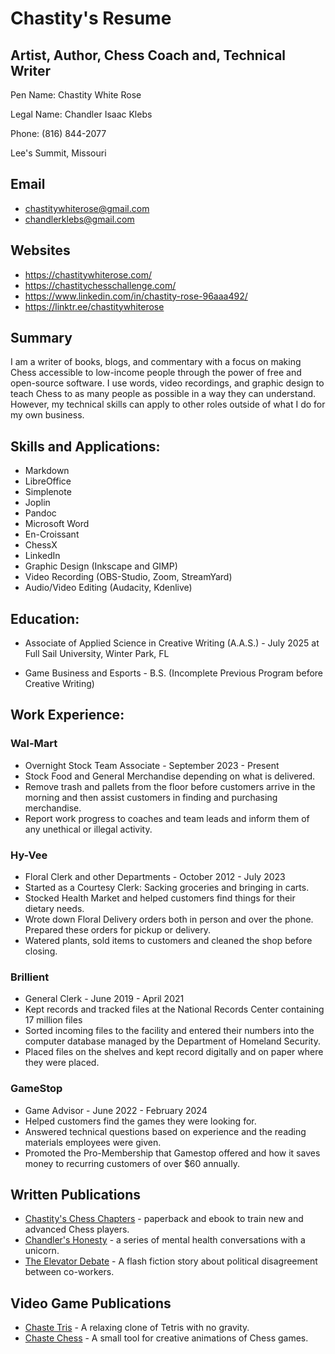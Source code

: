 # Chastity's Resume

## Artist, Author, Chess Coach and, Technical Writer

Pen Name: Chastity White Rose

Legal Name: Chandler Isaac Klebs

Phone: (816) 844-2077

Lee's Summit, Missouri


## Email

- chastitywhiterose@gmail.com
- chandlerklebs@gmail.com

## Websites

- https://chastitywhiterose.com/
- https://chastitychesschallenge.com/
- https://www.linkedin.com/in/chastity-rose-96aaa492/
- https://linktr.ee/chastitywhiterose

## Summary

I am a writer of books, blogs, and commentary with a focus on making Chess accessible to low-income people through the power of free and open-source software. I use words, video recordings, and graphic design to teach Chess to as many people as possible in a way they can understand. However, my technical skills can apply to other roles outside of what I do for my own business.

## Skills and Applications:

- Markdown
- LibreOffice
- Simplenote
- Joplin
- Pandoc
- Microsoft Word
- En-Croissant
- ChessX
- LinkedIn
- Graphic Design (Inkscape and GIMP)
- Video Recording (OBS-Studio, Zoom, StreamYard)
- Audio/Video Editing (Audacity, Kdenlive)

## Education:

- Associate of Applied Science in Creative Writing (A.A.S.) - July 2025 at Full Sail University, Winter Park, FL

- Game Business and Esports - B.S. (Incomplete Previous Program before Creative Writing)

## Work Experience:

### Wal-Mart
- Overnight Stock Team Associate - September 2023 - Present
- Stock Food and General Merchandise depending on what is delivered.
- Remove trash and pallets from the floor before customers arrive in the morning and then assist customers in finding and purchasing merchandise.
- Report work progress to coaches and team leads and inform them of any unethical or illegal activity.

### Hy-Vee

- Floral Clerk and other Departments - October 2012 - July 2023
- Started as a Courtesy Clerk: Sacking groceries and bringing in carts.
- Stocked Health Market and helped customers find things for their dietary needs.
- Wrote down Floral Delivery orders both in person and over the phone. Prepared these orders for pickup or delivery.
- Watered plants, sold items to customers and cleaned the shop before closing.


### Brillient
- General Clerk - June 2019 - April 2021
- Kept records and tracked files at the National Records Center containing 17 million files
- Sorted incoming files to the facility and entered their numbers into the computer database managed by the Department of Homeland Security.
- Placed files on the shelves and kept record digitally and on paper where they were placed.


### GameStop
- Game Advisor - June 2022 - February 2024
- Helped customers find the games they were looking for.
- Answered technical questions based on experience and the reading materials employees were given.
- Promoted the Pro-Membership that Gamestop offered and how it saves money to recurring customers of over $60 annually.


## Written Publications

- [Chastity's Chess Chapters](https://www.amazon.com/dp/B0F44DG4XD) - paperback and ebook to train new and advanced Chess players.
- [Chandler's Honesty](https://www.amazon.com/dp/B08YDT2XQG) - a series of mental health conversations with a unicorn.
- [The Elevator Debate](https://adelaidebooks.org/the-elevator-debate) - A flash fiction story about political disagreement between co-workers.

## Video Game Publications

- [Chaste Tris](https://store.steampowered.com/app/1986120/Chaste_Tris/) - A relaxing clone of Tetris with no gravity.
- [Chaste Chess](https://chastitywhiterose.itch.io/cpu-chaste-chess) - A small tool for creative animations of Chess games.
